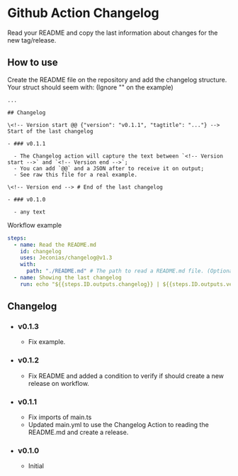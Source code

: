 # Github Action Changelog

Read your README and copy the last information about changes for the new tag/release.

## How to use

Create the README file on the repository and add the changelog structure. Your struct should seem with:
(Ignore "\" on the example)

```
...

## Changelog

\<!-- Version start @@ {"version": "v0.1.1", "tagtitle": "..."} --> Start of the last changelog

- ### v0.1.1

  - The Changelog action will capture the text between `<!-- Version start -->` and `<!-- Version end -->`;
  - You can add `@@` and a JSON after to receive it on output;
  - See raw this file for a real example.

\<!-- Version end --> # End of the last changelog

- ### v0.1.0

  - any text

```

Workflow example

```yml
steps:
  - name: Read the README.md
    id: changelog
    uses: Jeconias/changelog@v1.3
    with:
      path: "./README.md" # The path to read a README.md file. (Optional)
  - name: Showing the last changelog
    run: echo "${{steps.ID.outputs.changelog}} | ${{steps.ID.outputs.version}}"
```

## Changelog

<!-- Version start @@ {"version": "v1.3", "release": "Initial", "shouldCreateRelease": "true"} -->

- ### v0.1.3

  - Fix example.
  <!-- Version end -->

- ### v0.1.2

  - Fix README and added a condition to verify if should create a new release on workflow.

- ### v0.1.1

  - Fix imports of main.ts
  - Updated main.yml to use the Changelog Action to reading the README.md and create a release.

- ### v0.1.0

  - Initial
